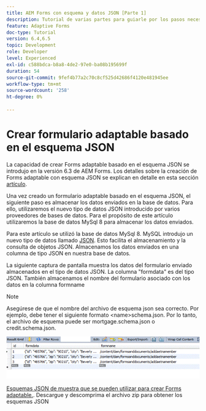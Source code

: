 ```yaml
---
title: AEM Forms con esquema y datos JSON [Parte 1]
description: Tutorial de varias partes para guiarle por los pasos necesarios para crear un formulario adaptable con esquema JSON y consultar los datos enviados.
feature: Adaptive Forms
doc-type: Tutorial
version: 6.4,6.5
topic: Development
role: Developer
level: Experienced
exl-id: c588bdca-b8a8-4de2-97e0-ba08b195699f
duration: 54
source-git-commit: 9fef4b77a2c70c8cf525d42686f4120e481945ee
workflow-type: tm+mt
source-wordcount: '258'
ht-degree: 0%

---
```


# Crear formulario adaptable basado en el esquema JSON


La capacidad de crear Forms adaptable basado en el esquema JSON se introdujo en la versión 6.3 de AEM Forms. Los detalles sobre la creación de Forms adaptable con esquema JSON se explican en detalle en esta sección [artículo](https://experienceleague.adobe.com/docs/experience-manager-65/forms/adaptive-forms-advanced-authoring/adaptive-form-json-schema-form-model.htmll?lang=es).

Una vez creado un formulario adaptable basado en el esquema JSON, el siguiente paso es almacenar los datos enviados en la base de datos. Para ello, utilizaremos el nuevo tipo de datos JSON introducido por varios proveedores de bases de datos. Para el propósito de este artículo utilizaremos la base de datos MySql 8 para almacenar los datos enviados.

Para este artículo se utilizó la base de datos MySql 8. MySQL introdujo un nuevo tipo de datos llamado [JSON](https://dev.mysql.com/doc/refman/8.0/en/json.html). Esto facilita el almacenamiento y la consulta de objetos JSON. Almacenamos los datos enviados en una columna de tipo JSON en nuestra base de datos.

La siguiente captura de pantalla muestra los datos del formulario enviado almacenados en el tipo de datos JSON. La columna &quot;formdata&quot; es del tipo JSON. También almacenamos el nombre del formulario asociado con los datos en la columna formname

>[!NOTE]
>
>Asegúrese de que el nombre del archivo de esquema json sea correcto. Por ejemplo, debe tener el siguiente formato &lt;name>schema.json. Por lo tanto, el archivo de esquema puede ser mortgage.schema.json o credit.schema.json.


![almacenadas](assets/datastored.gif)


[Esquemas JSON de muestra que se pueden utilizar para crear Forms adaptable.](assets/samplejsonschemas.zip). Descargue y descomprima el archivo zip para obtener los esquemas JSON
